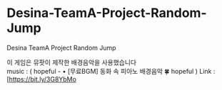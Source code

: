 # Desina-TeamA-Project-Random-Jump
Desina  TeamA Project Random Jump<BR> 

 이 게임은 뮤팟이 제작한 배경음악을 사용했습니다<BR>
music : ( hopeful - • [무료BGM] 동화 속 피아노 배경음악 🍀 hopeful  )
Link : [https://bit.ly/3G8YbMo
